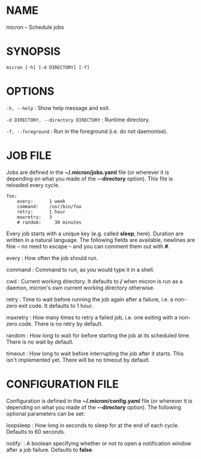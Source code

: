 # NAME

micron – Schedule jobs

# SYNOPSIS

`micron [-h] [-d DIRECTORY] [-f]`

# OPTIONS

`-h, --help`
:   Show help message and exit.


`-d DIRECTORY, --directory DIRECTORY`
:   Runtime directory.


`-f, --foreground`
:   Run in the foreground (i.e. do not daemonise).

# JOB FILE

Jobs are defined in the **~/.micron/jobs.yaml** file (or wherever
it is depending on what you made of the **--directory** option).
This file is reloaded every cycle.

```
foo:
    every:      1 week
    command:    /usr/bin/foo
    retry:      1 hour
    maxretry:   3
    # random:     30 minutes
```

Every job starts with a unique key (e.g. called **sleep**, here). Duration
are written in a natural language. The following fields are available,
newlines are fine – no need to escape – and you can comment them out
with **#**.

every
:   How often the job should run.

command
:   Command to run, as you would type it in a shell.

cwd
:   Current working directory. It defaults to **/** when micron is run as
    a daemon, micron's own current working directory otherwise.

retry
:   Time to wait before running the job again after a failure, i.e. a non-zero
    exit code. It defaults to 1 hour.

maxretry
:   How many times to retry a failed job, i.e. one exiting with a non-zero
    code. There is no retry by default.

random
:   How long to wait for before starting the job at its scheduled
    time. There is no wait by default.

timeout
:   How long to wait before interrupting the job after it starts.
    This isn't implemented yet. There will be no timeout by default.

# CONFIGURATION FILE

Configuration is defined in the **~/.micron/config.yaml** file (or wherever
it is depending on what you made of the **--directory** option).
The following optional parameters can be set:

loopsleep
:   How long in seconds to sleep for at the end of each cycle. Defaults
    to 60 seconds.

notify:
:   A boolean specifying whether or not to open a notification window
    after a job failure. Defaults to **false**.
